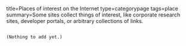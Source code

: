 title=Places of interest on the Internet
type=categorypage
tags=place
summary=Some sites collect things of interest, like corporate research sites, developer portals, or arbitrary collections of links.
~~~~~~

(Nothing to add yet.)
